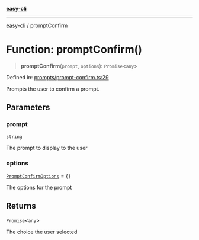 [**easy-cli**](../README.md)

***

[easy-cli](../globals.md) / promptConfirm

# Function: promptConfirm()

> **promptConfirm**(`prompt`, `options`): `Promise`\<`any`\>

Defined in: [prompts/prompt-confirm.ts:29](https://github.com/patrickeaton/easy-cli/blob/74d97c3fa8c354b7b3193533a1494ff778ae7a99/src/prompts/prompt-confirm.ts#L29)

Prompts the user to confirm a prompt.

## Parameters

### prompt

`string`

The prompt to display to the user

### options

[`PromptConfirmOptions`](../type-aliases/PromptConfirmOptions.md) = `{}`

The options for the prompt

## Returns

`Promise`\<`any`\>

The choice the user selected
